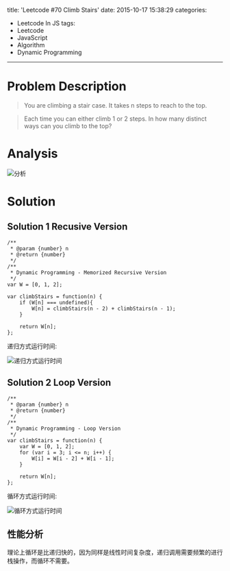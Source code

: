 title: 'Leetcode #70 Climb Stairs'
date: 2015-10-17 15:38:29
categories:
- Leetcode In JS
tags:
- Leetcode
- JavaScript
- Algorithm
- Dynamic Programming
---

# Problem Description

> You are climbing a stair case. It takes n steps to reach to the top.

> Each time you can either climb 1 or 2 steps. In how many distinct ways can you climb to the top?

<!--more-->

# Analysis

![分析](http://7xnlp7.com1.z0.glb.clouddn.com/70-notes.png-small)

# Solution

## Solution 1 Recusive Version

```
/**
 * @param {number} n
 * @return {number}
 */
/**
 * Dynamic Programming - Memorized Recursive Version
 */
var W = [0, 1, 2];

var climbStairs = function(n) {
	if (W[n] === undefined){
		W[n] = climbStairs(n - 2) + climbStairs(n - 1);
	}

	return W[n];
};
```

递归方式运行时间:

![递归方式运行时间](http://7xnlp7.com1.z0.glb.clouddn.com/70-runtime1.png-small)

## Solution 2 Loop Version

```
/**
 * @param {number} n
 * @return {number}
 */
/**
 * Dynamic Programming - Loop Version
 */
var climbStairs = function(n) {
	var W = [0, 1, 2];
	for (var i = 3; i <= n; i++) {
		W[i] = W[i - 2] + W[i - 1];
	}

	return W[n];
};
```

循环方式运行时间:

![循环方式运行时间](http://7xnlp7.com1.z0.glb.clouddn.com/70-runtime2.png-small)

## 性能分析

理论上循环是比递归快的，因为同样是线性时间复杂度，递归调用需要频繁的进行栈操作，而循环不需要。
